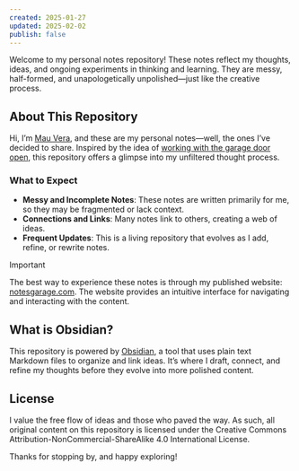 ```yaml
---
created: 2025-01-27
updated: 2025-02-02
publish: false
---
```

Welcome to my personal notes repository! These notes reflect my thoughts, ideas, and ongoing experiments in thinking and learning. They are messy, half-formed, and unapologetically unpolished—just like the creative process.

## About This Repository
Hi, I’m [Mau Vera](https://mauvera.me), and these are my personal notes—well, the ones I’ve decided to share. Inspired by the idea of [working with the garage door open](https://austinkleon.com/2022/12/10/working-with-the-garage-door-open/), this repository offers a glimpse into my unfiltered thought process.

### What to Expect
- **Messy and Incomplete Notes**: These notes are written primarily for me, so they may be fragmented or lack context.
- **Connections and Links**: Many notes link to others, creating a web of ideas.
- **Frequent Updates**: This is a living repository that evolves as I add, refine, or rewrite notes.

>[!IMPORTANT]
>The best way to experience these notes is through my published website: [notesgarage.com](https://notesgarage.com). The website provides an intuitive interface for navigating and interacting with the content.

## What is Obsidian?
This repository is powered by [Obsidian](https://obsidian.md/), a tool that uses plain text Markdown files to organize and link ideas. It’s where I draft, connect, and refine my thoughts before they evolve into more polished content.

## License
I value the free flow of ideas and those who paved the way. As such, all original content on this repository is licensed under the Creative Commons Attribution-NonCommercial-ShareAlike 4.0 International License.

Thanks for stopping by, and happy exploring!
